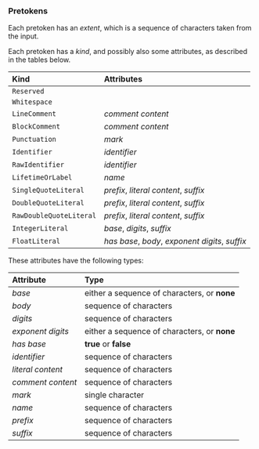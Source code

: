 ### Pretokens

Each pretoken has an *extent*, which is a sequence of characters taken from the input.

Each pretoken has a *kind*, and possibly also some attributes, as described in the tables below.

| Kind                    | Attributes                                                                          |
|:------------------------|:------------------------------------------------------------------------------------|
| `Reserved`              |                                                                                     |
| `Whitespace`            |                                                                                     |
| `LineComment`           | <var>comment content</var>                                                          |
| `BlockComment`          | <var>comment content</var>                                                          |
| `Punctuation`           | <var>mark</var>                                                                     |
| `Identifier`            | <var>identifier</var>                                                               |
| `RawIdentifier`         | <var>identifier</var>                                                               |
| `LifetimeOrLabel`       | <var>name</var>                                                                     |
| `SingleQuoteLiteral`    | <var>prefix</var>, <var>literal content</var>, <var>suffix</var>                    |
| `DoubleQuoteLiteral`    | <var>prefix</var>, <var>literal content</var>, <var>suffix</var>                    |
| `RawDoubleQuoteLiteral` | <var>prefix</var>, <var>literal content</var>, <var>suffix</var>                    |
| `IntegerLiteral`        | <var>base</var>, <var>digits</var>, <var>suffix</var>                               |
| `FloatLiteral`          | <var>has base</var>, <var>body</var>, <var>exponent digits</var>, <var>suffix</var> |

These attributes have the following types:

| Attribute                  | Type                                         |
|:---------------------------|:---------------------------------------------|
| <var>base</var>            | either a sequence of characters, or **none** |
| <var>body</var>            | sequence of characters                       |
| <var>digits</var>          | sequence of characters                       |
| <var>exponent digits</var> | either a sequence of characters, or **none** |
| <var>has base</var>        | **true** or **false**                        |
| <var>identifier</var>      | sequence of characters                       |
| <var>literal content</var> | sequence of characters                       |
| <var>comment content</var> | sequence of characters                       |
| <var>mark</var>            | single character                             |
| <var>name</var>            | sequence of characters                       |
| <var>prefix</var>          | sequence of characters                       |
| <var>suffix</var>          | sequence of characters                       |

